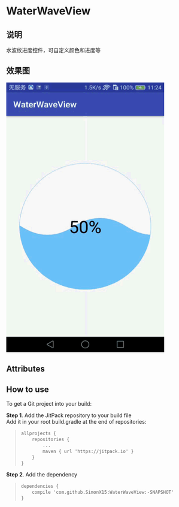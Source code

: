 # WaterWaveView

## 说明
水波纹进度控件，可自定义颜色和进度等

## 效果图
 ![](imgs/ic_wave.gif)

## Attributes

## How to use
To get a Git project into your build:   

**Step 1**. Add the JitPack repository to your build file   
Add it in your root build.gradle at the end of repositories:    
>     allprojects {  
>         repositories {  
>             ... 
>             maven { url 'https://jitpack.io' }      
>         }   
>     }   
  
**Step 2**. Add the dependency
>     dependencies {         
>         compile 'com.github.SimonX15:WaterWaveView:-SNAPSHOT'   
>     }
